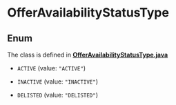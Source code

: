 

# OfferAvailabilityStatusType

## Enum

The class is defined in **[OfferAvailabilityStatusType.java](../../src/main/java/org/openapitools/model/OfferAvailabilityStatusType.java)**


* `ACTIVE` (value: `"ACTIVE"`)

* `INACTIVE` (value: `"INACTIVE"`)

* `DELISTED` (value: `"DELISTED"`)



